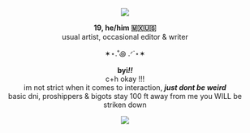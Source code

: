 <p align="center"><img src="https://i.imgur.com/3ljFuuN_d.webp?maxwidth=760&fidelity=grand"></center><br>

<p align="center"><body>
        <b>19, he/him 🇲🇽🇺🇸</b><br>
           usual artist, occasional editor & writer<br>
</body>
        
<p align="center">✶⋆.˚꩜ .ᐟ˙⋆✶<br>

<body>
<p align="center"><body>
           <b>byi<i>!!</i></b><br>
           c+h okay !!!<br>
           im not strict when it comes to interaction, <i><b>just dont be weird</b></i><br>
           basic dni, proshippers & bigots stay 100 ft away from me you WILL be striken down<br>
</body>

<p align="center"><img src="https://gifcity.carrd.co/assets/images/gallery49/e802b9ad.gif?v=e3c0bc0f">
